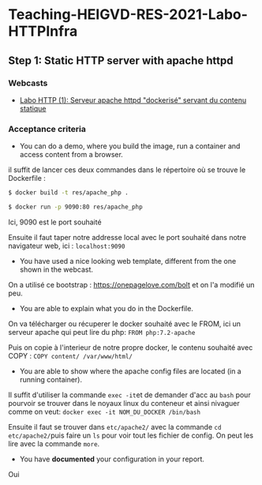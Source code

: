 # Teaching-HEIGVD-RES-2021-Labo-HTTPInfra

## Step 1: Static HTTP server with apache httpd

### Webcasts

* [Labo HTTP (1): Serveur apache httpd "dockerisé" servant du contenu statique](https://www.youtube.com/watch?v=XFO4OmcfI3U)

### Acceptance criteria


* You can do a demo, where you build the image, run a container and access content from a browser.

il suffit de lancer ces deux commandes dans le répertoire où se trouve le Dockerfile : 

```bash
$ docker build -t res/apache_php .
```

```bash
$ docker run -p 9090:80 res/apache_php  
```
Ici, 9090 est le port souhaité


Ensuite il faut taper notre addresse local avec le port souhaité dans notre navigateur web, ici : `localhost:9090`

* You have used a nice looking web template, different from the one shown in the webcast.

On a utilisé ce bootstrap : https://onepagelove.com/bolt et on l'a modifié un peu.

* You are able to explain what you do in the Dockerfile.

On va télécharger ou récuperer le docker souhaité avec le FROM, ici un serveur apache qui peut lire du php: 
`FROM php:7.2-apache`

Puis on copie à l'interieur de notre propre docker, le contenu souhaité avec COPY : 
`COPY content/ /var/www/html/`

* You are able to show where the apache config files are located (in a running container).

Il suffit d'utiliser la commande `exec -it`et de demander d'acc au `bash` pour pourvoir se trouver dans le noyaux linux du conteneur et ainsi nivaguer comme on veut: `docker exec -it NOM_DU_DOCKER /bin/bash`

Ensuite il faut se trouver dans `etc/apache2/` avec la commande `cd etc/apache2/`puis faire un `ls` pour voir tout les fichier de config. On peut les lire avec la commande `more`.

* You have **documented** your configuration in your report.

Oui
